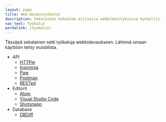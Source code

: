 ```yaml
---
layout: page
title: Web-devaustyökalut
description: Sekalainen kokoelma erilaisia webbikehityksessä hyödyllisiä työkaluja. Kaikki eivät ole päivittäisessä käytössä.
nav_text: Työkalut
permalink: /tyokalut/
---
```


Tässäpä sekalainen setti työkaluja webbidevaukseen. Lähinnä omaan käyttöön tehty muistilista.

- API
  - [HTTPie](https://httpie.org/)
  - [Insomnia](https://insomnia.rest/)
  - [Paw](https://paw.cloud/)
  - [Postman](https://www.getpostman.com/)
  - [RESTed](https://itunes.apple.com/us/app/rested-simple-http-requests/id421879749?mt=12)
- Editorit
  - [Atom](https://atom.io/)
  - [Visual Studio Code](https://code.visualstudio.com/)
  - [Shotsnapp](https://shotsnapp.com/)
- Database
  - [DBDiff](https://dbdiff.github.io/DBDiff/)
